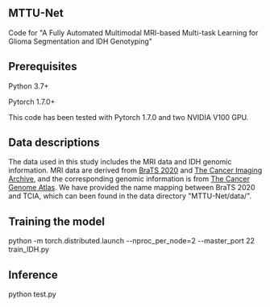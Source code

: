 ## MTTU-Net
Code for "A Fully Automated Multimodal MRI-based Multi-task Learning for Glioma Segmentation and IDH Genotyping"
## Prerequisites
Python 3.7+

Pytorch 1.7.0+

This code has been tested with Pytorch 1.7.0 and two NVIDIA V100 GPU.

## Data descriptions
The data used in this study includes the MRI data and IDH genomic information. MRI data are derived from [BraTS 2020](https://ipp.cbica.upenn.edu/) and [The Cancer Imaging Archive](https://www.cancerimagingarchive.net/), and the corresponding genomic information is from [The Cancer Genome Atlas](https://portal.gdc.cancer.gov/). We have provided the name mapping between BraTS 2020 and TCIA, which can been found in the data directory "MTTU-Net/data/".

## Training the model
python -m torch.distributed.launch --nproc_per_node=2 --master_port 22 train_IDH.py

## Inference
python test.py
